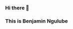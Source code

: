 ### Hi there 👋
### This is Benjamin Ngulube
<!--

- 🔭 I’m an enthusiast of pushing tech in Africa.
- 📫 You can reach me on Facebook or Instagram @Benjamin Ngulube.

